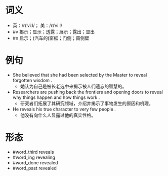 # 词义
- 英：/rɪˈviːl/； 美：/rɪˈviːl/
- #v 揭示；显示；透露；展示；露出；显出
- #n 启示；(汽车的)窗框；门侧；窗侧壁
# 例句
- She believed that she had been selected by the Master to reveal forgotten wisdom .
	- 她认为自己是被长老选中来揭示被人们遗忘的智慧的。
- Researchers are pushing back the frontiers and opening doors to reveal why things happen and how things work .
	- 研究者们拓展了其研究领域，介绍并揭示了事物发生的原因和机理。
- He reveals his true character to very few people .
	- 他没有向什么人显露过他的真实性格。
# 形态
- #word_third reveals
- #word_ing revealing
- #word_done revealed
- #word_past revealed
